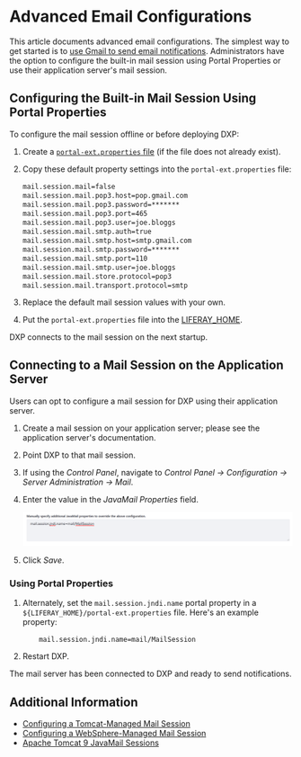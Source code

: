 # Advanced Email Configurations

This article documents advanced email configurations. The simplest way to get started is to [use Gmail to send email notifications](./connecting-to-a-mail-server.md). Administrators have the option to configure the built-in mail session using Portal Properties or use their application server's mail session.

## Configuring the Built-in Mail Session Using Portal Properties

To configure the mail session offline or before deploying DXP:

1. Create a [`portal-ext.properties` file](../14-reference/03-portal-properties.md) (if the file does not already exist).

1. Copy these default property settings into the `portal-ext.properties` file:

    ```properties
    mail.session.mail=false
    mail.session.mail.pop3.host=pop.gmail.com
    mail.session.mail.pop3.password=*******
    mail.session.mail.pop3.port=465
    mail.session.mail.pop3.user=joe.bloggs
    mail.session.mail.smtp.auth=true
    mail.session.mail.smtp.host=smtp.gmail.com
    mail.session.mail.smtp.password=*******
    mail.session.mail.smtp.port=110
    mail.session.mail.smtp.user=joe.bloggs
    mail.session.mail.store.protocol=pop3
    mail.session.mail.transport.protocol=smtp
    ```

1. Replace the default mail session values with your own.
1. Put the `portal-ext.properties` file into the [LIFERAY_HOME](../14-reference/01-liferay-home.md).

DXP connects to the mail session on the next startup.

## Connecting to a Mail Session on the Application Server

Users can opt to configure a mail session for DXP using their application server.

1. Create a mail session on your application server; please see the application server's documentation.
1. Point DXP to that mail session.
1. If using the _Control Panel_, navigate to _Control Panel &rarr; Configuration &rarr; Server Administration &rarr; Mail_.
1. Enter the value in the _JavaMail Properties_ field.

    ![JavaMail](./advanced-email-configurations/images/01.png)

1. Click _Save_.

### Using Portal Properties

1. Alternately, set the `mail.session.jndi.name` portal property in a `${LIFERAY_HOME}/portal-ext.properties` file. Here's an example property:

    ```properties
        mail.session.jndi.name=mail/MailSession
    ```

1. Restart DXP.

The mail server has been connected to DXP and ready to send notifications.

## Additional Information

* [Configuring a Tomcat-Managed Mail Session](../01-installing-liferay-dxp/01-installing-liferay-on-an-application-server/01-installing-liferay-on-tomcat.md#mail-configuration)
* [Configuring a WebSphere-Managed Mail Session](../01-installing-liferay-dxp/01-installing-liferay-on-an-application-server/05-installing-liferay-on-websphere.md#mail-configuration)
* [Apache Tomcat 9 JavaMail Sessions](https://tomcat.apache.org/tomcat-9.0-doc/jndi-resources-howto.html#JavaMail_Sessions)
